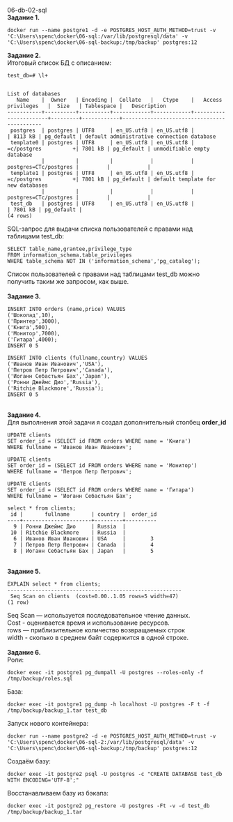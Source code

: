 <a name="db1"></a> 06-db-02-sql <br>
<b>Задание 1. </b><br>
```
docker run --name postgre1 -d -e POSTGRES_HOST_AUTH_METHOD=trust -v 'C:\Users\spenc\docker\06-sql:/var/lib/postgresql/data' -v 'C:\Users\spenc\docker\06-sql-backup:/tmp/backup' postgres:12
```
<b>Задание 2. </b> <br>
Итоговый список БД с описанием: 
```
test_db=# \l+

                                                                   List of databases
   Name    |  Owner   | Encoding |  Collate   |   Ctype    |   Access privileges   |  Size   | Tablespace |   Description
-----------+----------+----------+------------+------------+-----------------------+---------+------------+--------------------------------------------
 postgres  | postgres | UTF8     | en_US.utf8 | en_US.utf8 |                       | 8113 kB | pg_default | default administrative connection database
 template0 | postgres | UTF8     | en_US.utf8 | en_US.utf8 | =c/postgres          +| 7801 kB | pg_default | unmodifiable empty database
           |          |          |            |            | postgres=CTc/postgres |         |            |
 template1 | postgres | UTF8     | en_US.utf8 | en_US.utf8 | =c/postgres          +| 7801 kB | pg_default | default template for new databases
           |          |          |            |            | postgres=CTc/postgres |         |            |
 test_db   | postgres | UTF8     | en_US.utf8 | en_US.utf8 |                       | 7801 kB | pg_default |
(4 rows)
```
SQL-запрос для выдачи списка пользователей с правами над таблицами test_db:
```
SELECT table_name,grantee,privilege_type 
FROM information_schema.table_privileges
WHERE table_schema NOT IN ('information_schema','pg_catalog');
```
Список пользователей с правами над таблицами test_db можно получить таким же запросом, как выше. </br> </br>
<b>Задание 3. </b> <br>
```
INSERT INTO orders (name,price) VALUES
('Шоколад',10),
('Принтер',3000),
('Книга',500),
('Монитор',7000),
('Гитара',4000);
INSERT 0 5
```
```
INSERT INTO clients (fullname,country) VALUES
('Иванов Иван Иванович','USA'),
('Петров Петр Петрович','Canada'),
('Иоганн Себастьян Бах','Japan'),
('Ронни Джеймс Дио','Russia'),
('Ritchie Blackmore','Russia');
INSERT 0 5
```
<br><b>Задание 4. </b> <br>
Для выполнения этой задачи я создал дополнительный столбец <b> order_id </b>
```
UPDATE clients
SET order_id = (SELECT id FROM orders WHERE name = 'Книга')
WHERE fullname = 'Иванов Иван Иванович';

UPDATE clients
SET order_id = (SELECT id FROM orders WHERE name = 'Монитор')
WHERE fullname = 'Петров Петр Петрович';

UPDATE clients
SET order_id = (SELECT id FROM orders WHERE name = 'Гитара')
WHERE fullname = 'Иоганн Себастьян Бах';
```
```
select * from clients;
 id |       fullname       | country |  order_id
----+----------------------+---------+----------
  9 | Ронни Джеймс Дио     | Russia  |
 10 | Ritchie Blackmore    | Russia  |
  6 | Иванов Иван Иванович | USA     |        3
  7 | Петров Петр Петрович | Canada  |        4
  8 | Иоганн Себастьян Бах | Japan   |        5
```
<br><b>Задание 5. </b> <br>
```
EXPLAIN select * from clients;
--------------------------------------------------------
 Seq Scan on clients  (cost=0.00..1.05 rows=5 width=47)
(1 row)
```
Seq Scan — используется последовательное чтение данных. </br>
Cost - оценивается время и использование ресурсов.</br>
rows — приблизительное количество возвращаемых строк</br>
width - сколько в среднем байт содержится в одной строке.</br>
<br><b>Задание 6. </b> <br>
Роли:
```
docker exec -it postgre1 pg_dumpall -U postgres --roles-only -f /tmp/backup/roles.sql
```
База:
```
docker exec -it postgre1 pg_dump -h localhost -U postgres -F t -f /tmp/backup/backup_1.tar test_db
```
Запуск нового контейнера:
```
docker run --name postgre2 -d -e POSTGRES_HOST_AUTH_METHOD=trust -v 'C:\Users\spenc\docker\06-sql-2:/var/lib/postgresql/data' -v 'C:\Users\spenc\docker\06-sql-backup:/tmp/backup' postgres:12
```
Создаём базу:
```
docker exec -it postgre2 psql -U postgres -c "CREATE DATABASE test_db WITH ENCODING='UTF-8';"
```
Восстанавливаем базу из бэкапа:
```
docker exec -it postgre2 pg_restore -U postgres -Ft -v -d test_db /tmp/backup/backup_1.tar
```
